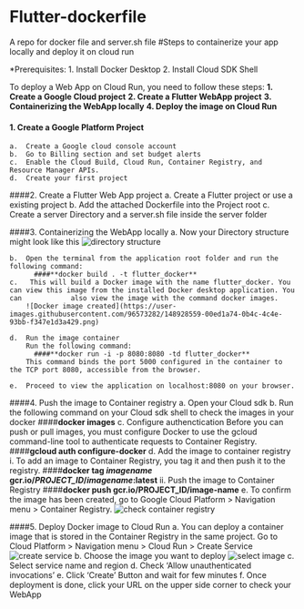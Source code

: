 # Flutter-dockerfile
A repo for docker file and server.sh file
#Steps to containerize your app locally and deploy it on cloud run

*Prerequisites: 1. Install Docker Desktop
                2. Install Cloud SDK Shell
                      
To  deploy a Web App on Cloud Run, you need to follow these steps:
 **1. Create a Google Cloud project**
 **2. Create a Flutter WebApp project**
 **3. Containerizing the WebApp locally**
 **4. Deploy the image on Cloud Run**
 
  #### 1.	Create a Google Platform Project
    a.	Create a Google cloud console account
    b.	Go to Billing section and set budget alerts
    c.	Enable the Cloud Build, Cloud Run, Container Registry, and Resource Manager APIs.
    d.	Create your first project
    
    
   ####2.	 Create a Flutter Web App project
    a.	Create a Flutter project or use a existing project
    b.	Add the attached Dockerfile into the Project root
    c.	Create a server Directory and a server.sh file inside the server folder 


   ####3.	Containerizing the WebApp locally
    a.	Now your Directory structure might look like this
        ![directory structure](https://user-images.githubusercontent.com/96573282/148927136-db0faa86-e5eb-44d7-82f0-5924800cc59a.png)
        
    b.	Open the terminal from the application root folder and run the following command:
          ####**docker build . -t flutter_docker**
    c.	 This will build a Docker image with the name flutter_docker. You can view this image from the installed Docker desktop application. You can            also view the image with the command docker images.
        ![Docker image created](https://user-images.githubusercontent.com/96573282/148928559-00ed1a74-0b4c-4c4e-93bb-f347e1d3a429.png)
        
    d.	Run the image container
        Run the following command: 
          ####**docker run -i -p 8080:8080 -td flutter_docker**
        This command binds the port 5000 configured in the container to the TCP port 8080, accessible from the browser.
        
    e.	Proceed to view the application on localhost:8080 on your browser.
 

   ####4.	Push the image to Container registry
    a.	Open your Cloud sdk
    b.	Run the following command on your Cloud sdk shell to check the images in your docker
          ####**docker images**
    c.	Configure authenctication
        Before you can push or pull images, you must configure Docker to use the gcloud command-line tool to authenticate requests to Container               Registry.
          ####**gcloud auth configure-docker**
    d.	Add the image to container registry
       i.	To add an image to Container Registry, you tag it and then push it to the registry.
            ####**docker tag *imagename* gcr.io/*PROJECT_ID*/*imagename*:latest** 
      ii.	Push the image to Container Registry
            ####**docker push gcr.io/PROJECT_ID/image-name**
    e.	To confirm the image has been created, go to Google Cloud Platform > Navigation menu > Container Registry.
        ![check container registry](https://user-images.githubusercontent.com/96573282/148931218-1456c3d1-b0c7-4b90-b6e4-24127457ab7a.png)

 

   ####5.	Deploy Docker image to Cloud Run
    a.	You can deploy a container image that is stored in the Container Registry in the same project. Go to Cloud Platform > Navigation menu > Cloud         Run > Create Service ![create service](https://user-images.githubusercontent.com/96573282/148931485-7c9b8f34-9ea9-4223-bfd8-5df1a78821fd.png)
    b.	Choose the image you want to deploy
        ![select image](https://user-images.githubusercontent.com/96573282/148931722-880b3de2-5643-45fc-9be5-860cec32c6fc.png)
    c.	Select service name and region
    d.	Check ‘Allow unauthenticated invocations’
    e.	Click ‘Create’ Button and wait for few minutes
    f.	Once deployment is done, click your URL on the upper side corner to check your WebApp


